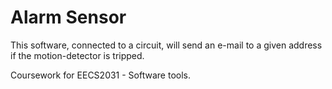 # Alarm Sensor

This software, connected to a circuit, will send an e-mail to a given address if the motion-detector is tripped.

Coursework for EECS2031 - Software tools.
